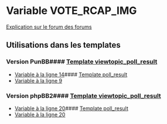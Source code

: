 # Variable VOTE_RCAP_IMG
[Explication sur le forum des forums](http://forum.forumactif.com/t294113-listing-des-variables#VOTE_RCAP_IMG)
## Utilisations dans les templates
### Version PunBB#### [Template viewtopic_poll_result](punbb/viewtopic_poll_result.md)
* [Variable à la ligne 14](../punbb/viewtopic_poll_result.tpl#L14)#### [Template poll_result](punbb/poll_result.md)
* [Variable à la ligne 9](../punbb/poll_result.tpl#L9)
### Version phpBB2#### [Template viewtopic_poll_result](subsilver/viewtopic_poll_result.md)
* [Variable à la ligne 20](../subsilver/viewtopic_poll_result.tpl#L20)#### [Template poll_result](subsilver/poll_result.md)
* [Variable à la ligne 20](../subsilver/poll_result.tpl#L20)